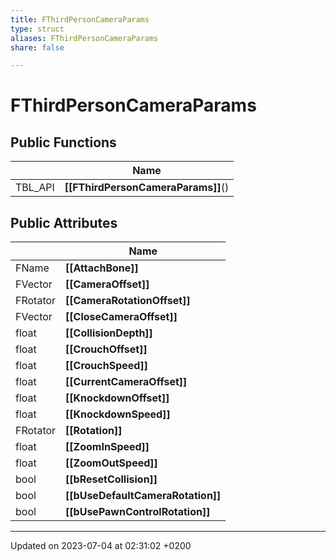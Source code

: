 ```yaml
---
title: FThirdPersonCameraParams
type: struct
aliases: FThirdPersonCameraParams
share: false

---
```


# FThirdPersonCameraParams





## Public Functions

|                | Name           |
| -------------- | -------------- |
| TBL_API | **[[FThirdPersonCameraParams]]**() |

## Public Attributes

|                | Name           |
| -------------- | -------------- |
| FName | **[[AttachBone]]**  |
| FVector | **[[CameraOffset]]**  |
| FRotator | **[[CameraRotationOffset]]**  |
| FVector | **[[CloseCameraOffset]]**  |
| float | **[[CollisionDepth]]**  |
| float | **[[CrouchOffset]]**  |
| float | **[[CrouchSpeed]]**  |
| float | **[[CurrentCameraOffset]]**  |
| float | **[[KnockdownOffset]]**  |
| float | **[[KnockdownSpeed]]**  |
| FRotator | **[[Rotation]]**  |
| float | **[[ZoomInSpeed]]**  |
| float | **[[ZoomOutSpeed]]**  |
| bool | **[[bResetCollision]]**  |
| bool | **[[bUseDefaultCameraRotation]]**  |
| bool | **[[bUsePawnControlRotation]]**  |

-------------------------------

Updated on 2023-07-04 at 02:31:02 +0200